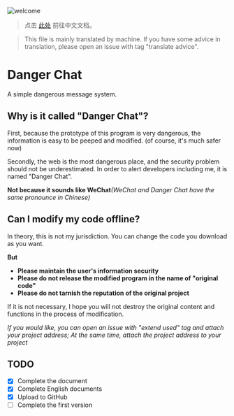 ![welcome](../BigFile/welcome.gif)
> 点击 [此处](README.md) 前往中文文档。

> This file is mainly translated by machine.
> If you have some advice in translation, please open an issue with tag "translate advice".
# Danger Chat
A simple dangerous message system.
## Why is it called "Danger Chat"?
First, because the prototype of this program is very dangerous, the information is easy to be peeped and modified. (of course, it's much safer now)

Secondly, the web is the most dangerous place, and the security problem should not be underestimated. In order to alert developers including me, it is named "Danger Chat".

**Not because it sounds like WeChat**_(WeChat and Danger Chat have the same pronounce in Chinese)_
## Can I modify my code offline?
In theory, this is not my jurisdiction. You can change the code you download as you want.

**But**
* **Please maintain the user's information security**
* **Please do not release the modified program in the name of "original code"**
* **Please do not tarnish the reputation of the original project**

If it is not necessary, I hope you will not destroy the original content and functions in the process of modification.

*If you would like, you can open an issue with "extend used" tag and attach your project address; At the same time, attach the project address to your project*

## TODO
 - [x] Complete the document
 - [x] Complete English documents
 - [x] Upload to GitHub
 - [ ] Complete the first version